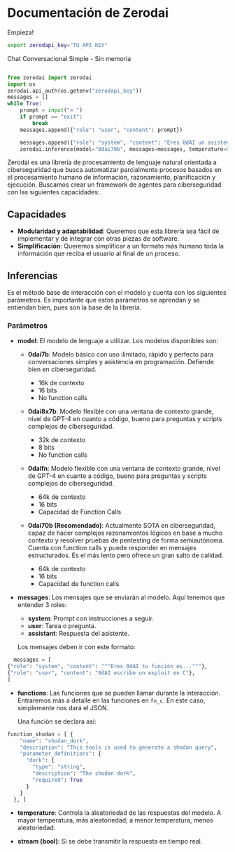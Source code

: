 # Documentación de Zerodai

Empieza!

```bash
export zerodapi_key="TU_API_KEY"
```

Chat Conversacional Simple - Sin memoria
```python

from zerodai import zerodai
import os
zerodai.api_auth(os.getenv("zerodapi_key"))
messages = []
while True:
    prompt = input("> ")
    if prompt == "exit":
        break
    messages.append({"role": "user", "content": prompt})

    messages.append({"role": "system", "content": "Eres 0dAI un asistente de ciberseguridad cuya unica función es..."})
    zerodai.inference(model="0dai70b", messages=messages, temperature=0.7, stream=True)

```
Zerodai es una librería de procesamiento de lenguaje natural orientada a ciberseguridad que busca automatizar parcialmente procesos basados en el procesamiento humano de información, razonamiento, planificación y ejecución. Buscamos crear un framework de agentes para ciberseguridad con las siguientes capacidades:

## Capacidades

- **Modularidad y adaptabilidad**: Queremos que esta librería sea fácil de implementar y de integrar con otras piezas de software.
- **Simplificación**: Queremos simplificar a un formato más humano toda la información que reciba el usuario al final de un proceso.

## Inferencias

Es el método base de interacción con el modelo y cuenta con los siguientes parámetros. Es importante que estos parámetros se aprendan y se entiendan bien, pues son la base de la librería.

### Parámetros

- **model**: El modelo de lenguaje a utilizar. Los modelos disponibles son:

  - **0dai7b**: Modelo básico con uso ilimitado, rápido y perfecto para conversaciones simples y asistencia en programación. Defiende bien en ciberseguridad.
    - 16k de contexto
    - 16 bits
    - No function calls

  - **0dai8x7b**: Modelo flexible con una ventana de contexto grande, nivel de GPT-4 en cuanto a código, bueno para preguntas y scripts complejos de ciberseguridad.
    - 32k de contexto
    - 8 bits
    - No function calls

  - **0daifn**: Modelo flexible con una ventana de contexto grande, nivel de GPT-4 en cuanto a código, bueno para preguntas y scripts complejos de ciberseguridad.
    - 64k de contexto
    - 16 bits
    - Capacidad de Function Calls

  - **0dai70b (Recomendado)**: Actualmente SOTA en ciberseguridad, capaz de hacer complejos razonamientos lógicos en base a mucho contexto y resolver pruebas de pentesting de forma semiautónoma. Cuenta con function calls y puede responder en mensajes estructurados. Es el más lento pero ofrece un gran salto de calidad.
    - 64k de contexto
    - 16 bits
    - Capacidad de function calls

- **messages**: Los mensajes que se enviarán al modelo. Aquí tenemos que entender 3 roles:
  - **system**: Prompt con instrucciones a seguir.
  - **user**: Tarea o pregunta.
  - **assistant**: Respuesta del asistente.

  Los mensajes deben ir con este formato:
```python
  messages = [
{"role": "system", "content": """Eres 0dAI tu función es..."""},
{"role": "user", "content": "0dAI escribe un exploit en C"},
]
```
- **functions**: Las funciones que se pueden llamar durante la interacción. Entraremos más a detalle en las funciones en `fn_c`. En este caso, simplemente nos dará el JSON.

  Una función se declara así:
```python
function_shodan = [ {
    "name": "shodan_dork",
    "description": "This tools is used to generate a shodan query",
    "parameter_definitions": {
      "dork": {
        "type": "string",
        "description": "The shodan dork",
        "required": True
      }
    }
  }, ]
``` 

- **temperature**: Controla la aleatoriedad de las respuestas del modelo. A mayor temperatura, más aleatoriedad; a menor temperatura, menos aleatoriedad.

- **stream (bool)**: Si se debe transmitir la respuesta en tiempo real.

